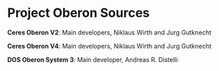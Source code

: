 # Project Oberon Sources

**Ceres Oberon V2**: Main developers, Niklaus Wirth and Jurg Gutknecht

**Ceres Oberon V4**: Main developers, Niklaus Wirth and Jurg Gutknecht

**DOS Oberon System 3**: Main developer, Andreas R. Distelli
